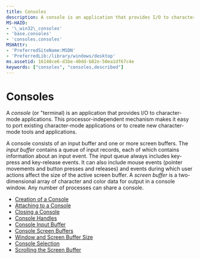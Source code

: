 ```yaml
---
title: Consoles
description: A console is an application that provides I/O to character-mode applications. This processor-independent mechanism makes it easy to port existing character-mode applications or to create new character-mode tools and applications.
MS-HAID:
- '\_win32\_consoles'
- 'base.consoles'
- 'consoles.consoles'
MSHAttr:
- 'PreferredSiteName:MSDN'
- 'PreferredLib:/library/windows/desktop'
ms.assetid: 16148ce6-d3be-40dd-b82e-50ea1df67c4e
keywords: ["consoles", "consoles,described"]
---
```


# Consoles


A *console* (or "terminal) is an application that provides I/O to character-mode applications. This processor-independent mechanism makes it easy to port existing character-mode applications or to create new character-mode tools and applications.

A console consists of an input buffer and one or more screen buffers. The *input buffer* contains a queue of input records, each of which contains information about an input event. The input queue always includes key-press and key-release events. It can also include mouse events (pointer movements and button presses and releases) and events during which user actions affect the size of the active screen buffer. A *screen buffer* is a two-dimensional array of character and color data for output in a console window. Any number of processes can share a console.

-   [Creation of a Console](creation-of-a-console.md)
-   [Attaching to a Console](attaching-to-a-console.md)
-   [Closing a Console](closing-a-console.md)
-   [Console Handles](console-handles.md)
-   [Console Input Buffer](console-input-buffer.md)
-   [Console Screen Buffers](console-screen-buffers.md)
-   [Window and Screen Buffer Size](window-and-screen-buffer-size.md)
-   [Console Selection](console-selection.md)
-   [Scrolling the Screen Buffer](scrolling-the-screen-buffer.md)

 

 




